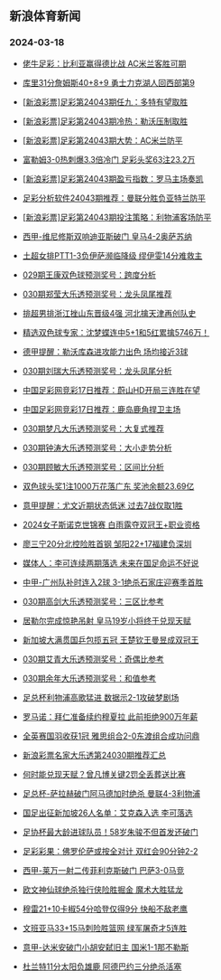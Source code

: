 ## 新浪体育新闻 
### 2024-03-18

+ [佬牛足彩：比利亚赢得德比战 AC米兰客胜可期](https://sports.sina.com.cn/l/2024-03-17/doc-inanqvkr6468126.shtml)

+ [库里31分詹姆斯40+8+9 勇士力克湖人回西部第9](https://sports.sina.com.cn/basketball/nba/2024-03-17/doc-inanqzsm9573627.shtml)

+ [[新浪彩票]足彩第24043期任九：多特有望取胜](https://sports.sina.com.cn/l/2024-03-17/doc-inanqrar9802419.shtml)

+ [[新浪彩票]足彩第24043期冷热：勒沃压制取胜](https://sports.sina.com.cn/l/2024-03-17/doc-inanqrat6579095.shtml)

+ [[新浪彩票]足彩第24043期大势：AC米兰防平](https://sports.sina.com.cn/l/2024-03-17/doc-inanqrat6578637.shtml)

+ [富勒姆3-0热刺爆3.3倍冷门 足彩头奖63注23.2万](https://sports.sina.com.cn/l/2024-03-17/doc-inanqrat6578409.shtml)

+ [[新浪彩票]足彩第24043期盈亏指数：罗马主场奏凯](https://sports.sina.com.cn/l/2024-03-17/doc-inanqrar9802748.shtml)

+ [足彩分析软件24043期推荐：曼联分胜负亚特兰防平](https://sports.sina.com.cn/l/2024-03-17/doc-inanqrat6579340.shtml)

+ [[新浪彩票]足彩第24043期投注策略：利物浦客场防平](https://sports.sina.com.cn/l/2024-03-17/doc-inanqrat6578839.shtml)

+ [西甲-维尼修斯双响迪亚斯破门 皇马4-2奥萨苏纳](https://sports.sina.com.cn/g/laliga/2024-03-17/doc-inanqvku4689185.shtml)

+ [土超女排PTT1-3负伊萨濒临降级 缪伊雯14分难救主](https://sports.sina.com.cn/others/volleyball/2024-03-17/doc-inanqrax2589453.shtml)

+ [029期王康双色球预测奖号：跨度分析](https://sports.sina.com.cn/l/2024-03-17/doc-inanrfym6261985.shtml)

+ [030期郑莹大乐透预测奖号：龙头凤尾推荐](https://sports.sina.com.cn/l/2024-03-17/doc-inanrfyr2264985.shtml)

+ [排超男排浙江挫山东晋级4强 河北擒天津再创队史](https://sports.sina.com.cn/others/volleyball/2024-03-17/doc-inanrsqq3178348.shtml)

+ [精选双色球专家：沈梦蝶连中5+1和5红累擒5746万！](https://sports.sina.com.cn/l/2024-03-17/doc-inanqzsm9575053.shtml)

+ [德甲提醒：勒沃库森进攻能力出色 场均接近3球](https://sports.sina.com.cn/l/2024-03-17/doc-inanqvkv2473508.shtml)

+ [030期刘瑞大乐透预测奖号：龙头凤尾分析](https://sports.sina.com.cn/l/2024-03-17/doc-inanrfyq4483814.shtml)

+ [中国足彩网竞彩17日推荐：蔚山HD开局三连胜在望](https://sports.sina.com.cn/l/2024-03-17/doc-inanqvku4707749.shtml)

+ [中国足彩网竞彩17日推荐：鹿岛鹿角捍卫主场](https://sports.sina.com.cn/l/2024-03-17/doc-inanqvkp9698946.shtml)

+ [030期梦凡大乐透预测奖号：大复式推荐](https://sports.sina.com.cn/l/2024-03-17/doc-inanrfyi9488906.shtml)

+ [030期钟涛大乐透预测奖号：大小走势分析](https://sports.sina.com.cn/l/2024-03-17/doc-inanrfyq4484146.shtml)

+ [030期顾敏大乐透预测奖号：区间比分析](https://sports.sina.com.cn/l/2024-03-17/doc-inanrfyq4484402.shtml)

+ [双色球头奖1注1000万花落广东 奖池余额23.69亿](https://sports.sina.com.cn/l/2024-03-17/doc-inanrwwh4171913.shtml)

+ [意甲提醒：尤文近期状态低迷 过去7战仅取1胜](https://sports.sina.com.cn/l/2024-03-17/doc-inanqvku4691401.shtml)

+ [2024女子斯诺克世锦赛 白雨露夺双冠王+职业资格](https://sports.sina.com.cn/others/snooker/2024-03-17/doc-inanrwwi1941667.shtml)

+ [廖三宁20分北控险胜首钢 邹阳22+17福建负深圳](https://sports.sina.com.cn/basketball/cba/2024-03-17/doc-inanrwwk6315440.shtml)

+ [媒体人：李可连续两期落选 未来在国足命运不好说](https://sports.sina.com.cn/china/j/2024-03-17/doc-inanrwwk6316751.shtml)

+ [中甲-广州队补时连入2球 3-1绝杀石家庄迎赛季首胜](https://sports.sina.com.cn/china/b/2024-03-17/doc-inanrwwh4173543.shtml)

+ [030期高剑大乐透预测奖号：三区比参考](https://sports.sina.com.cn/l/2024-03-17/doc-inanrfyq4484232.shtml)

+ [居勒尔完成惊艳吊射 皇马19岁小将终于兑现天赋](https://sports.sina.com.cn/g/pl/2024-03-17/doc-inanrwwh4164919.shtml)

+ [新加坡大满贯国乒包揽五冠 王楚钦王曼昱成双冠王](https://sports.sina.com.cn/others/pingpang/2024-03-17/doc-inanrwwi1950123.shtml)

+ [030期艾青大乐透预测奖号：奇偶比参考](https://sports.sina.com.cn/l/2024-03-17/doc-inanrfyq4484077.shtml)

+ [030期余年大乐透预测奖号：和值参考](https://sports.sina.com.cn/l/2024-03-17/doc-inanrfyq4484473.shtml)

+ [足总杯利物浦高歌猛进 数据示2-1攻破梦剧场](https://sports.sina.com.cn/l/2024-03-17/doc-inanktus6767847.shtml)

+ [罗马诺：拜仁准备续约穆夏拉 此前拒绝900万年薪](https://sports.sina.com.cn/global/germany/2024-03-17/doc-inanrwwi1947131.shtml)

+ [全英赛国羽收获1冠 雅思组合2-0东渡组合成功问鼎](https://sports.sina.com.cn/others/badmin/2024-03-18/doc-inanscek2983706.shtml)

+ [新浪彩票名家大乐透第24030期推荐汇总](https://sports.sina.com.cn/l/2024-03-17/doc-inanrfym6271210.shtml)

+ [何时能兑现天赋？曾凡博关键2罚全丢葬送比赛](https://sports.sina.com.cn/basketball/cba/2024-03-17/doc-inanrwwi1959032.shtml)

+ [足总杯-萨拉赫破门阿马德加时绝杀 曼联4-3利物浦](https://sports.sina.com.cn/g/pl/2024-03-18/doc-inansyiw5746255.shtml)

+ [国足出征新加坡26人名单：艾克森入选 李可落选](https://sports.sina.com.cn/china/2024-03-18/doc-inanstzx1488631.shtml)

+ [足协杯最大龄进球队员！58岁朱骏不但首发还破门](https://sports.sina.com.cn/china/2024-03-18/doc-inansuaa2644779.shtml)

+ [足彩彩果：佛罗伦萨或按全对计 双红会90分钟2-2](https://sports.sina.com.cn/l/2024-03-18/doc-inansyiw5748143.shtml)

+ [西甲-莱万一射二传菲利克斯破门 巴萨3-0马竞](https://sports.sina.com.cn/g/laliga/2024-03-18/doc-inansyiy2525530.shtml)

+ [欧文神仙球绝杀独行侠险胜掘金 魔术大胜猛龙](https://sports.sina.com.cn/basketball/nba/2024-03-18/doc-inanteru5650564.shtml)

+ [穆雷21+10卡椒54分哈登仅得9分 快船不敌老鹰](https://sports.sina.com.cn/basketball/nba/2024-03-18/doc-inanterw2461026.shtml)

+ [文班亚马33+15马刺险胜篮网 绿军屠奇才5连胜](https://sports.sina.com.cn/basketball/nba/2024-03-18/doc-inantert1275710.shtml)

+ [意甲-达米安破门小胡安弑旧主 国米1-1那不勒斯](https://sports.sina.com.cn/g/seriea/2024-03-18/doc-inansyiv1369725.shtml)

+ [杜兰特11分太阳负雄鹿 阿德巴约三分绝杀活塞](https://sports.sina.com.cn/basketball/nba/2024-03-18/doc-inansyiw5776948.shtml)

